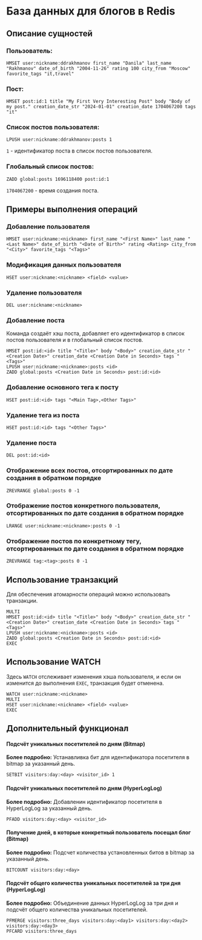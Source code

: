 # База данных для блогов в Redis

## Описание сущностей

### Пользователь:

```redis
HMSET user:nickname:ddrakhmanov first_name "Danila" last_name "Rakhmanov" date_of_birth "2004-11-26" rating 100 city_from "Moscow" favorite_tags "it,travel"
```

### Пост:

```redis
HMSET post:id:1 title "My First Very Interesting Post" body "Body of my post." creation_date_str "2024-01-01" creation_date 1704067200 tags "it"
```

### Список постов пользователя:

```redis
LPUSH user:nickname:ddrakhmanov:posts 1
```

`1` - идентификатор поста в список постов пользователя.

### Глобальный список постов:

```redis
ZADD global:posts 1696118400 post:id:1
```

`1704067200` - время создания поста.

## Примеры выполнения операций

### Добавление пользователя

```redis
HMSET user:nickname:<nickname> first_name "<First Name>" last_name "<Last Name>" date_of_birth "<Date of Birth>" rating <Rating> city_from "<City>" favorite_tags "<Tags>"
```

### Модификация данных пользователя

```redis
HSET user:nickname:<nickname> <field> <value>
```

### Удаление пользователя

```redis
DEL user:nickname:<nickname>
```

### Добавление поста

Команда создаёт хэш поста, добавляет его идентификатор в список постов пользователя и в глобальный список постов.

```redis
HMSET post:id:<id> title "<Title>" body "<Body>" creation_date_str "<Creation Date>" creation_date <Creation Date in Seconds> tags "<Tags>"
LPUSH user:nickname:<nickname>:posts <id>
ZADD global:posts <Creation Date in Seconds> post:id:<id>
```

### Добавление основного тега к посту

```redis
HSET post:id:<id> tags "<Main Tag>,<Other Tags>"
```

### Удаление тега из поста

```redis
HSET post:id:<id> tags "<Other Tags>"
```

### Удаление поста

```redis
DEL post:id:<id>
```

### Отображение всех постов, отсортированных по дате создания в обратном порядке

```redis
ZREVRANGE global:posts 0 -1
```

### Отображение постов конкретного пользователя, отсортированных по дате создания в обратном порядке

```redis
LRANGE user:nickname:<nickname>:posts 0 -1
```

### Отображение постов по конкретному тегу, отсортированных по дате создания в обратном порядке

```redis
ZREVRANGE tag:<tag>:posts 0 -1
```

## Использование транзакций

Для обеспечения атомарности операций можно использовать транзакции.

```redis
MULTI
HMSET post:id:<id> title "<Title>" body "<Body>" creation_date_str "<Creation Date>" creation_date <Creation Date in Seconds> tags "<Tags>"
LPUSH user:nickname:<nickname>:posts <id>
ZADD global:posts <Creation Date in Seconds> post:id:<id>
EXEC
```

## Использование WATCH

Здесь `WATCH` отслеживает изменения хэша пользователя, и если он изменится до выполнения `EXEC`, транзакция будет отменена.

```redis
WATCH user:nickname:<nickname>
MULTI
HSET user:nickname:<nickname> <field> <value>
EXEC
```

## Дополнительный функционал

#### Подсчёт уникальных посетителей по дням (Bitmap)

**Более подробно:** Устанавливка бит для идентификатора посетителя в bitmap за указанный день.

```redis
SETBIT visitors:day:<day> <visitor_id> 1
```

#### Подсчёт уникальных посетителей по дням (HyperLogLog)

**Более подробно:** Добавленин идентификатор посетителя в HyperLogLog за указанный день.

```redis
PFADD visitors:day:<day> <visitor_id>
```

#### Получение дней, в которые конкретный пользователь посещал блог (Bitmap)

**Более подробно:** Подсчет количества установленных битов в bitmap за указанный день.

```redis
BITCOUNT visitors:day:<day>
```

#### Подсчёт общего количества уникальных посетителей за три дня (HyperLogLog)

**Более подробно:** Объединение данных HyperLogLog за три дня и подсчёт общего количества уникальных посетителей.

```redis
PFMERGE visitors:three_days visitors:day:<day1> visitors:day:<day2> visitors:day:<day3>
PFCARD visitors:three_days
```
